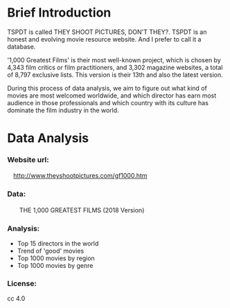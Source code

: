 # Brief Introduction
TSPDT is called THEY SHOOT PICTURES, DON'T THEY?. TSPDT is an honest and evolving movie resource website. And I prefer to call it a database.<br>

'1,000 Greatest Films' is their most well-known project, which is chosen by 4,343 film critics or film practitioners, and 3,302 magazine websites, a total of 8,797 exclusive lists. This version is their 13th and also the latest version.<br>

During this process of data analysis, we aim to figure out what kind of movies are most welcomed worldwide, and which director has earn most audience in those professionals and which country with its culture has dominate the film industry in the world.<br>

# Data Analysis

### Website url:
  　http://www.theyshootpictures.com/gf1000.htm   
   
### Data:
  　　THE 1,000 GREATEST FILMS (2018 Version)<br>
    
### Analysis:
- Top 15 directors in the world<br>
- Trend of 'good' movies<br>
- Top 1000 movies by region<br> 
- Top 1000 movies by genre<br>

### License:
  cc 4.0
